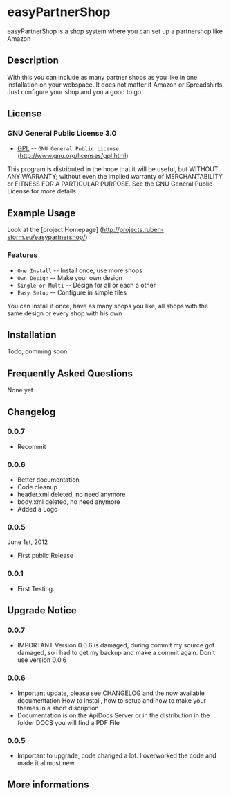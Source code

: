 easyPartnerShop
===============

easyPartnerShop is a shop system where you can set up a partnershop like Amazon

Description
--------------

With this you can include as many partner shops as you like in one installation 
on your webspace. It does not matter if Amazon or Spreadshirts. Just configure 
your shop and you a good to go.


License
--------------

### GNU General Public License 3.0


* [GPL](http://www.gnu.org/licenses/gpl.html) -- `GNU General Public License` (http://www.gnu.org/licenses/gpl.html)

This program is distributed in the hope that it will be useful,
but WITHOUT ANY WARRANTY; without even the implied warranty of
MERCHANTABILITY or FITNESS FOR A PARTICULAR PURPOSE.  See the
GNU General Public License for more details.


Example Usage
--------------

Look at the [project Homepage] (http://projects.ruben-storm.eu/easypartnershop/)




### Features

* `One Install` -- Install once, use more shops
* `Own Design` -- Make your own design
* `Single or Multi` -- Design for all or each a other 
* `Easy Setup` -- Configure in simple files 


You can install it once, have as many shops you like, all shops with the same 
design or every shop with his own



Installation
--------------

[Blog]: http://projects.ruben-storm.eu/easypartnershop/
Todo, comming soon





Frequently Asked Questions
--------------
None yet




Changelog
--------------

### 0.0.7
 * Recommit

### 0.0.6
 * Better documentation
 * Code cleanup 
 * header.xml deleted, no need anymore 
 * body.xml deleted, no need anymore
 * Added a Logo

### 0.0.5
June 1st, 2012
 * First public Release

### 0.0.1

* First Testing.



Upgrade Notice
--------------

### 0.0.7
* IMPORTANT Version 0.0.6 is damaged, during commit my source got damaged, so i 
had to get my backup and make a commit again. Don't use version 0.0.6


### 0.0.6
* Important update, please see CHANGELOG and the now available documentation 
How to install, how to setup and how to make your themes in a short discription
* Documentation is on the ApiDocs Server or in the distribution in the folder DOCS 
you will find a PDF File

### 0.0.5

* Important to upgrade, code changed a lot. I overworked the code and 
made it allmost new.



More informations
------------

[Blog]: http://projects.ruben-storm.eu/easypartnershop/
[GNU General Public License]: http://www.gnu.org/licenses/gpl.html


